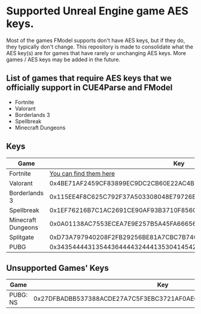 # Supported Unreal Engine game AES keys.
Most of the games FModel supports don't have AES keys, but if they do, they typically don't change.
This repository is made to consolidate what the AES key(s) are for games that have rarely or unchanging AES keys.
More games / AES keys may be added in the future.

## List of games that require AES keys that we officially support in CUE4Parse and FModel
- Fortnite
- Valorant
- Borderlands 3
- Spellbreak
- Minecraft Dungeons

## Keys
| Game | Key |
| --- | --- |
| Fortnite | [You can find them here](https://github.com/kem0x/Fortnite-Aes-Keys-Archive) |
| Valorant | 0x4BE71AF2459CF83899EC9DC2CB60E22AC4B3047E0211034BBABE9D174C069DD6 |
| Borderlands 3 | 0x115EE4F8C625C792F37A503308048E79726E512F0BF8D2AD7C4C87BC5947CBA7 |
| Spellbreak | 0x1EF76216B7C1AC2691CE90AF93B3710F856CC589D87A02849E0F213EED3C86B5 |
| Minecraft Dungeons | 0x0A01138AC7553ECEA7E9E257B5A45FA6665679D360B270278AE5D5367B172E40 |
| Splitgate | 0xD73A797940208F2FB29256BE81A7CBC7B74CBF899441BB277F357F7F4577DBBB |
| PUBG | 0x3435444431354436444432444135304145423731434537413532383443463845 |

## Unsupported Games' Keys
| Game | Key | Version |
| --- | --- | --- |
| PUBG: NS | 0x27DFBADBB537388ACDE27A7C5F3EBC3721AF0AE0A7602D2D7F8A16548F37D394 | 4.26 |
